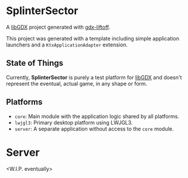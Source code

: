 # SplinterSector

A [libGDX](https://libgdx.com/) project generated with [gdx-liftoff](https://github.com/libgdx/gdx-liftoff).

This project was generated with a template including simple application launchers and a `KtxApplicationAdapter`
extension.

## State of Things

Currently, **SplinterSector** is purely a test platform for [libGDX](https://libgdx.com/) and doesn't
represent the eventual, actual game, in any shape or form.

## Platforms

- `core`: Main module with the application logic shared by all platforms.
- `lwjgl3`: Primary desktop platform using LWJGL3.
- `server`: A separate application without access to the `core` module.

# Server
<W.I.P. eventually>
